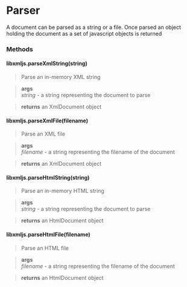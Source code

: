 # Parser

A document can be parsed as a string or a file. Once parsed an object holding
the document as a set of javascript objects is returned

### Methods


#### libxmljs.parseXmlString(string)

>Parse an in-memory XML string

>**args**  
*string* - a string representing the document to parse  


>**returns**  an XmlDocument object

#### libxmljs.parseXmlFile(filename)

>Parse an XML file

>**args**  
*filename* - a string representing the filename of the document  


>**returns**  an XmlDocument object

#### libxmljs.parseHtmlString(string)

>Parse an in-memory HTML string

>**args**  
*string* - a string representing the document to parse  


>**returns**  an HtmlDocument object

#### libxmljs.parseHtmlFile(filename)

>Parse an HTML file

>**args**  
*filename* - a string representing the filename of the document  


>**returns**  an HtmlDocument object

